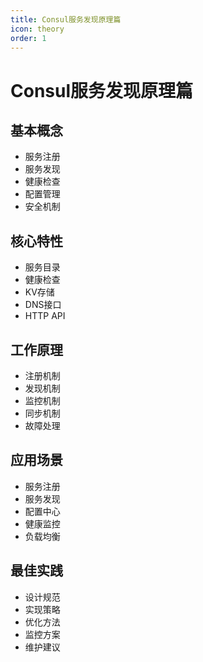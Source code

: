 ```yaml
---
title: Consul服务发现原理篇
icon: theory
order: 1
---
```


# Consul服务发现原理篇

## 基本概念
- 服务注册
- 服务发现
- 健康检查
- 配置管理
- 安全机制

## 核心特性
- 服务目录
- 健康检查
- KV存储
- DNS接口
- HTTP API

## 工作原理
- 注册机制
- 发现机制
- 监控机制
- 同步机制
- 故障处理

## 应用场景
- 服务注册
- 服务发现
- 配置中心
- 健康监控
- 负载均衡

## 最佳实践
- 设计规范
- 实现策略
- 优化方法
- 监控方案
- 维护建议
